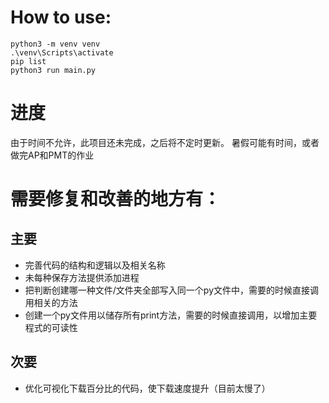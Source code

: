# How to use:
```
python3 -m venv venv
.\venv\Scripts\activate
pip list
python3 run main.py
```

# 进度
由于时间不允许，此项目还未完成，之后将不定时更新。
暑假可能有时间，或者做完AP和PMT的作业

# 需要修复和改善的地方有：
## 主要
* 完善代码的结构和逻辑以及相关名称
* 未每种保存方法提供添加进程
* 把判断创建哪一种文件/文件夹全部写入同一个py文件中，需要的时候直接调用相关的方法
* 创建一个py文件用以储存所有print方法，需要的时候直接调用，以增加主要程式的可读性
## 次要
* 优化可视化下载百分比的代码，使下载速度提升（目前太慢了）


